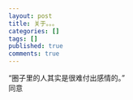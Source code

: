 ```yaml
---
layout: post
title: 关于。。。
categories: []
tags: []
published: true
comments: true
---
```

<p>“圈子里的人其实是很难付出感情的。”<br />同意 </p>
